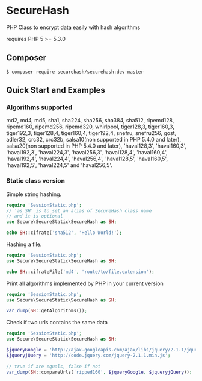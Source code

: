 # SecureHash

PHP Class to encrypt data easily with hash algorithms

requires PHP 5 >= 5.3.0

## Composer

	$ composer require securehash/securehash:dev-master

## Quick Start and Examples

### Algorithms supported

md2, md4, md5, sha1, sha224, sha256, sha384, sha512, ripemd128, ripemd160, ripemd256, ripemd320, whirlpool, tiger128,3, tiger160,3, tiger192,3, tiger128,4, tiger160,4, tiger192,4, snefru, snefru256, gost, adler32, crc32, crc32b, salsa10(non supported in PHP 5.4.0 and later), salsa20(non supported in PHP 5.4.0 and later), 'haval128,3', 'haval160,3', 'haval192,3', 'haval224,3', 'haval256,3', 'haval128,4', 'haval160,4', 'haval192,4', 'haval224,4', 'haval256,4', 'haval128,5', 'haval160,5', 'haval192,5', 'haval224,5' and 'haval256,5'.

### Static class version

Simple string hashing.

```php
require 'SessionStatic.php';
// 'as SH' is to set an alias of SecureHash class name
// and it is optional
use Secure\SecureStatic\SecureHash as SH;

echo SH::cifrate('sha512', 'Hello World!');
```

Hashing a file.

```php
require 'SessionStatic.php';
use Secure\SecureStatic\SecureHash as SH;

echo SH::cifrateFile('md4', 'route/to/file.extension');
```

Print all algorithms implemented by PHP in your current version

```php
require 'SessionStatic.php';
use Secure\SecureStatic\SecureHash as SH;

var_dump(SH::getAlgorithms());
```

Check if two urls contains the same data

```php
require 'SessionStatic.php';
use Secure\SecureStatic\SecureHash as SH;

$jqueryGoogle = 'http://ajax.googleapis.com/ajax/libs/jquery/2.1.1/jquery.min.js';
$jqueryjQuery = 'http://code.jquery.com/jquery-2.1.1.min.js';

// true if are equals, false if not
var_dump(SH::compareUrls('ripped160', $jqueryGoogle, $jqueryjQuery));
```


